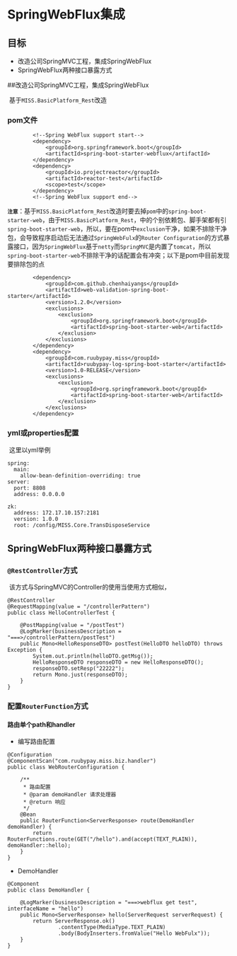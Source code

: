 # SpringWebFlux集成

## 目标

- 改造公司SpringMVC工程，集成SpringWebFlux
- SpringWebFlux两种接口暴露方式



##改造公司SpringMVC工程，集成SpringWebFlux

​    基于`MISS.BasicPlatform_Rest`改造

### pom文件

```
        <!--Spring WebFlux support start-->
        <dependency>
            <groupId>org.springframework.boot</groupId>
            <artifactId>spring-boot-starter-webflux</artifactId>
        </dependency>
        <dependency>
            <groupId>io.projectreactor</groupId>
            <artifactId>reactor-test</artifactId>
            <scope>test</scope>
        </dependency>
        <!--Spring WebFlux support end-->
```

**`注意`**：基于`MISS.BasicPlatform_Rest`改造时要去掉`pom`中的`spring-boot-starter-web`，由于`MISS.BasicPlatform_Rest`，中的个别依赖包、脚手架都有引`spring-boot-starter-web`，所以，要在pom中`exclusion`干净，如果不排除干净包，会导致程序启动后无法通过`SpringWebFulx`的`Router Configuration`的方式暴露接口，因为`SpringWebFlux`基于`netty`而`SpringMVC`是内置了`tomcat`，所以`spring-boot-starter-web`不排除干净的话配置会有冲突；以下是pom中目前发现要排除包的点

```
        <dependency>
            <groupId>com.github.chenhaiyangs</groupId>
            <artifactId>web-validation-spring-boot-starter</artifactId>
            <version>1.2.0</version>
            <exclusions>
                <exclusion>
                    <groupId>org.springframework.boot</groupId>
                    <artifactId>spring-boot-starter-web</artifactId>
                </exclusion>
            </exclusions>
        </dependency>
        <dependency>
            <groupId>com.ruubypay.miss</groupId>
            <artifactId>ruubypay-log-spring-boot-starter</artifactId>
            <version>1.0-RELEASE</version>
            <exclusions>
                <exclusion>
                    <groupId>org.springframework.boot</groupId>
                    <artifactId>spring-boot-starter-web</artifactId>
                </exclusion>
            </exclusions>
        </dependency>
```



###  yml或properties配置

​    这里以yml举例

```
spring:
  main:
    allow-bean-definition-overriding: true
server:
  port: 8808
  address: 0.0.0.0

zk:
  address: 172.17.10.157:2181
  version: 1.0.0
  root: /config/MISS.Core.TransDisposeService
```



## SpringWebFlux两种接口暴露方式



###  `@RestController`方式

​    该方式与SpringMVC的Controller的使用当使用方式相似，

```
@RestController
@RequestMapping(value = "/controllerPattern")
public class HelloControllerTest {

    @PostMapping(value = "/postTest")
    @LogMarker(businessDescription = "===>/controllerPattern/postTest")
    public Mono<HelloResponseDTO> postTest(HelloDTO helloDTO) throws Exception {
        System.out.println(helloDTO.getMsg());
        HelloResponseDTO responseDTO = new HelloResponseDTO();
        responseDTO.setResp("22222");
        return Mono.just(responseDTO);
    }
}
```



### 配置`RouterFunction`方式



#### 路由单个path和handler

- 编写路由配置

```
@Configuration
@ComponentScan("com.ruubypay.miss.biz.handler")
public class WebRouterConfiguration {
    
    /**
     * 路由配置
     * @param demoHandler 请求处理器
     * @return 响应
     */
    @Bean
    public RouterFunction<ServerResponse> route(DemoHandler demoHandler) {
        return RouterFunctions.route(GET("/hello").and(accept(TEXT_PLAIN)), demoHandler::hello);
    }
}
```

- DemoHandler

```
@Component
public class DemoHandler {

    @LogMarker(businessDescription = "===>webflux get test", interfaceName = "hello")
    public Mono<ServerResponse> hello(ServerRequest serverRequest) {
        return ServerResponse.ok()
                .contentType(MediaType.TEXT_PLAIN)
                .body(BodyInserters.fromValue("Hello WebFulx"));
    }
}
```



